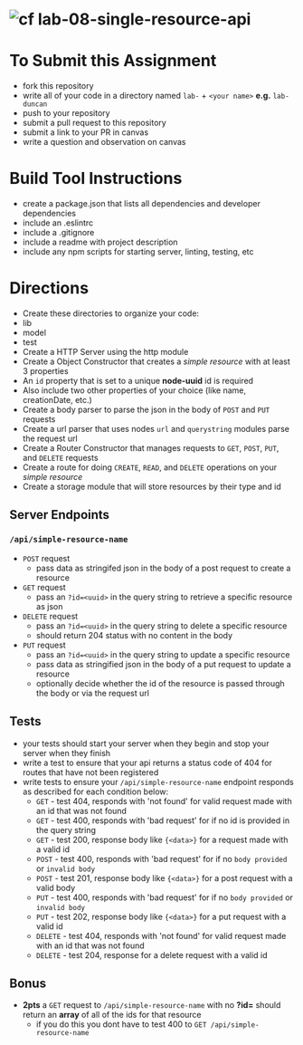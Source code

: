 ![cf](https://i.imgur.com/7v5ASc8.png) lab-08-single-resource-api
=====

# To Submit this Assignment
  * fork this repository
  * write all of your code in a directory named `lab-` + `<your name>` **e.g.** `lab-duncan`
  * push to your repository
  * submit a pull request to this repository
  * submit a link to your PR in canvas
  * write a question and observation on canvas

# Build Tool Instructions
* create a package.json that lists all dependencies and developer dependencies
* include an .eslintrc
* include a .gitignore
* include a readme with project description
* include any npm scripts for starting server, linting, testing, etc

# Directions
* Create these directories to organize your code:
 * lib
 * model
 * test
* Create a HTTP Server using the http module
* Create a Object Constructor that creates a _simple resource_ with at least 3 properties
 * An `id` property that is set to a unique **node-uuid** id is required
 * Also include two other properties of your choice (like name, creationDate, etc.)
* Create a body parser to parse the json in the body of `POST` and `PUT` requests
* Create a url parser that uses nodes `url` and `querystring` modules parse the request url
* Create a Router Constructor that manages requests to `GET`, `POST`, `PUT`, and `DELETE` requests
* Create a route for doing `CREATE`, `READ`, and `DELETE` operations on your _simple resource_
* Create a storage module that will store resources by their type and id

## Server Endpoints
### `/api/simple-resource-name`
* `POST` request
  * pass data as stringifed json in the body of a post request to create a resource
* `GET` request
  * pass an `?id=<uuid>` in the query string to retrieve a specific resource as json
* `DELETE` request
  * pass an `?id=<uuid>` in the query string to delete a specific resource
  * should return 204 status with no content in the body
* `PUT` request
  * pass an `?id=<uuid>` in the query string to update a specific resource
  * pass data as stringified json in the body of a put request to update a resource
  * optionally decide whether the id of the resource is passed through the body or via the request url

## Tests
* your tests should start your server when they begin and stop your server when they finish
* write a test to ensure that your api returns a status code of 404 for routes that have not been registered
* write tests to ensure your `/api/simple-resource-name` endpoint responds as described for each condition below:
  * `GET` - test 404, responds with 'not found' for valid request made with an id that was not found
  * `GET` - test 400, responds with 'bad request' for if no id is provided in the query string
  * `GET` - test 200, response body like `{<data>}` for a request made with a valid id
  * `POST` - test 400, responds with 'bad request' for if no `body provided` or `invalid body`
  * `POST` - test 201, response body like  `{<data>}` for a post request with a valid body
  * `PUT` - test 400, responds with 'bad request' for if no `body provided` or `invalid body`
  * `PUT` - test 202, response body like  `{<data>}` for a put request with a valid  id
  * `DELETE` - test 404, responds with 'not found' for valid request made with an id that was not found
  * `DELETE` - test 204, response for a delete request with a valid id


## Bonus
* **2pts** a `GET` request to `/api/simple-resource-name` with no **?id=** should return an **array** of all of the ids for that resource
  * if you do this you dont have to test 400 to `GET /api/simple-resource-name`

